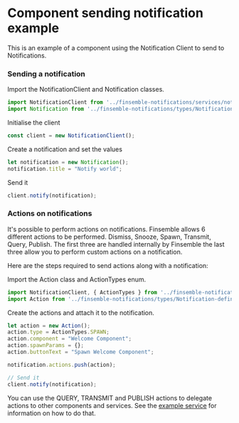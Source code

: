 # Component sending notification example

This is an example of a component using the Notification Client to send to Notifications.

### Sending a notification

Import the NotificationClient and Notification classes.
```typescript
import NotificationClient from '../finsemble-notifications/services/notification/notificationClient';
import Notification from '../finsemble-notifications/types/Notification-definitions/Notification';
```
 
Initialise the client
```typescript
const client = new NotificationClient();
```

Create a notification and set the values
```typescript
let notification = new Notification();
notification.title = "Notify world"; 
```

Send it
```typescript
client.notify(notification);
```


### Actions on notifications

It's possible to perform actions on notifications. Finsemble allows 6 different actions to be performed. Dismiss, 
Snooze, Spawn, Transmit, Query, Publish. The first three are handled internally by Finsemble the last three allow you to
perform custom actions on a notification.

Here are the steps required to send actions along with a notification:

Import the Action class and ActionTypes enum.

```typescript
import NotificationClient, { ActionTypes } from '../finsemble-notifications/services/notification/notificationClient';
import Action from '../finsemble-notifications/types/Notification-definitions/Action';
```

Create the actions and attach it to the notification.
```typescript
let action = new Action();
action.type = ActionTypes.SPAWN;
action.component = "Welcome Component";
action.spawnParams = {};
action.buttonText = "Spawn Welcome Component";

notification.actions.push(action);

// Send it
client.notify(notification);
```

You can use the QUERY, TRANSMIT and PUBLISH actions to delegate actions to other components and services. See the
[example service](services/exampleCustomAction) for information on how to do that.

